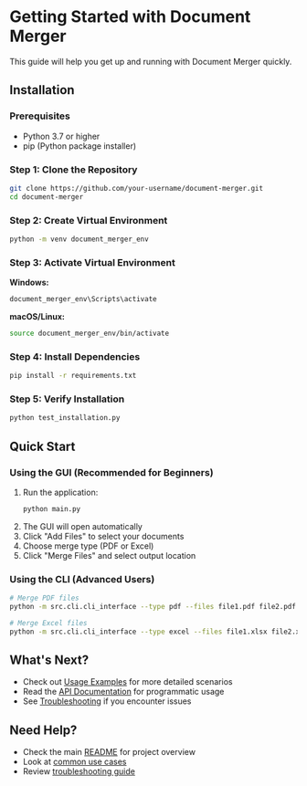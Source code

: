 # Getting Started with Document Merger

This guide will help you get up and running with Document Merger quickly.

## Installation

### Prerequisites
- Python 3.7 or higher
- pip (Python package installer)

### Step 1: Clone the Repository
```bash
git clone https://github.com/your-username/document-merger.git
cd document-merger
```

### Step 2: Create Virtual Environment
```bash
python -m venv document_merger_env
```

### Step 3: Activate Virtual Environment
**Windows:**
```bash
document_merger_env\Scripts\activate
```

**macOS/Linux:**
```bash
source document_merger_env/bin/activate
```

### Step 4: Install Dependencies
```bash
pip install -r requirements.txt
```

### Step 5: Verify Installation
```bash
python test_installation.py
```

## Quick Start

### Using the GUI (Recommended for Beginners)
1. Run the application:
   ```bash
   python main.py
   ```
2. The GUI will open automatically
3. Click "Add Files" to select your documents
4. Choose merge type (PDF or Excel)
5. Click "Merge Files" and select output location

### Using the CLI (Advanced Users)
```bash
# Merge PDF files
python -m src.cli.cli_interface --type pdf --files file1.pdf file2.pdf --output merged.pdf

# Merge Excel files
python -m src.cli.cli_interface --type excel --files file1.xlsx file2.xlsx --output merged.xlsx
```

## What's Next?

- Check out [Usage Examples](README.md) for more detailed scenarios
- Read the [API Documentation](../api/README.md) for programmatic usage
- See [Troubleshooting](../troubleshooting.md) if you encounter issues

## Need Help?

- Check the main [README](../../README.md) for project overview
- Look at [common use cases](common_use_cases.md)
- Review [troubleshooting guide](../troubleshooting.md)
